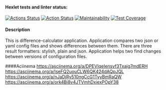 #### Hexlet tests and linter status:
[![Actions Status](https://github.com/Iliatar/java-project-71/actions/workflows/hexlet-check.yml/badge.svg)](https://github.com/Iliatar/java-project-71/actions)
[![Action Status](https://github.com/Iliatar/java-project-71/actions/workflows/main.yml/badge.svg)](https://github.com/Iliatar/java-project-71/actions)
[![Maintainability](https://api.codeclimate.com/v1/badges/bbe1f23e1ca2b6df02cd/maintainability)](https://codeclimate.com/github/Iliatar/java-project-71/maintainability)
[![Test Coverage](https://api.codeclimate.com/v1/badges/bbe1f23e1ca2b6df02cd/test_coverage)](https://codeclimate.com/github/Iliatar/java-project-71/test_coverage)

#### Description
This is difference-calculator application.
Application compares two json or yaml config files and shows differences between them.
There are three result formatters: stylish, plain and json.
Application helps two find changes between versions of configuration files.

####Aciinema
https://asciinema.org/a/DPEVIqeIensvf3Txajg7mdERH
https://asciinema.org/a/IseFQ2uouCLW6QK424dAQpJQL
https://asciinema.org/a/nJaDjRy510ngCcG1TyyBmRaQW
https://asciinema.org/a/ork4Bi8v4JTVmhDxiexPOpY38
